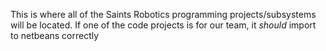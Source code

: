 This is where all of the Saints Robotics programming projects/subsystems will be located. If one of the code projects is for our team, it _should_ import to netbeans correctly
